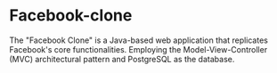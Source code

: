 # Facebook-clone
The "Facebook Clone" is a Java-based web application that replicates Facebook's core functionalities. Employing the Model-View-Controller (MVC) architectural pattern and PostgreSQL as the database.
